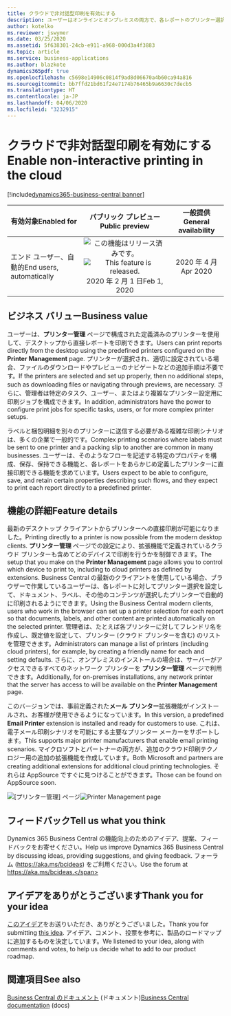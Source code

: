 ```yaml
---
title: クラウドで非対話型印刷を有効にする
description: ユーザーはオンラインとオンプレミスの両方で、各レポートのプリンター選択を定義し、あらかじめ定義したプリンターを使用してレポートを印刷することができます。
author: kotelko
ms.reviewer: jswymer
ms.date: 03/25/2020
ms.assetid: 5f638301-24cb-e911-a968-000d3a4f3883
ms.topic: article
ms.service: business-applications
ms.author: blazkote
dynamics365pdf: true
ms.openlocfilehash: c5698e14906c0814f9ad8d06670a4b60ca94a816
ms.sourcegitcommit: bb7ffd21bd61f24e7174b76465b9a6630c7decb5
ms.translationtype: HT
ms.contentlocale: ja-JP
ms.lasthandoff: 04/06/2020
ms.locfileid: "3232915"
---
```

# <a name="enable-non-interactive-printing-in-the-cloud"></a><span data-ttu-id="0779a-103">クラウドで非対話型印刷を有効にする</span><span class="sxs-lookup"><span data-stu-id="0779a-103">Enable non-interactive printing in the cloud</span></span>
[!include[dynamics365-business-central banner](../includes/dynamics365-business-central.md)]

| <span data-ttu-id="0779a-104">有効対象</span><span class="sxs-lookup"><span data-stu-id="0779a-104">Enabled for</span></span>    |  <span data-ttu-id="0779a-105">パブリック プレビュー</span><span class="sxs-lookup"><span data-stu-id="0779a-105">Public preview</span></span> | <span data-ttu-id="0779a-106">一般提供</span><span class="sxs-lookup"><span data-stu-id="0779a-106">General availability</span></span> | 
| ---------- | :----------: |:----------: |
|<span data-ttu-id="0779a-107">エンド ユーザー、自動的</span><span class="sxs-lookup"><span data-stu-id="0779a-107">End users, automatically</span></span>|<span data-ttu-id="0779a-108">![この機能はリリース済みです。](/dynamics365-release-plan/media/green-checkmark.png "この機能はリリース済みです。")</span><span class="sxs-lookup"><span data-stu-id="0779a-108">![This feature is released.](/dynamics365-release-plan/media/green-checkmark.png "This feature is released.")</span></span> <span data-ttu-id="0779a-109">2020 年 2 月 1 日</span><span class="sxs-lookup"><span data-stu-id="0779a-109">Feb 1, 2020</span></span>| <span data-ttu-id="0779a-110">2020 年 4 月</span><span class="sxs-lookup"><span data-stu-id="0779a-110">Apr 2020</span></span>|


## <a name="business-value"></a><span data-ttu-id="0779a-111">ビジネス バリュー</span><span class="sxs-lookup"><span data-stu-id="0779a-111">Business value</span></span>
<!-- bv start -->
<span data-ttu-id="0779a-112">ユーザーは、**プリンター管理** ページで構成された定義済みのプリンターを使用して、デスクトップから直接レポートを印刷できます。</span><span class="sxs-lookup"><span data-stu-id="0779a-112">Users can print reports directly from the desktop using the predefined printers configured on the **Printer Management** page.</span></span> <span data-ttu-id="0779a-113">プリンターが選択され、適切に設定されている場合、ファイルのダウンロードやプレビューのナビゲートなどの追加手順は不要です。</span><span class="sxs-lookup"><span data-stu-id="0779a-113">If the printers are selected and set up properly, then no additional steps, such as downloading files or navigating through previews, are necessary.</span></span> <span data-ttu-id="0779a-114">さらに、管理者は特定のタスク、ユーザー、またはより複雑なプリンター設定用に印刷ジョブを構成できます。</span><span class="sxs-lookup"><span data-stu-id="0779a-114">In addition, administrators have the power to configure print jobs for specific tasks, users, or for more complex printer setups.</span></span> 

<span data-ttu-id="0779a-115">ラベルと梱包明細を別々のプリンターに送信する必要がある複雑な印刷シナリオは、多くの企業で一般的です。</span><span class="sxs-lookup"><span data-stu-id="0779a-115">Complex printing scenarios where labels must be sent to one printer and a packing slip to another are common in many businesses.</span></span> <span data-ttu-id="0779a-116">ユーザーは、そのようなフローを記述する特定のプロパティを構成、保存、保持できる機能と、各レポートをあらかじめ定義したプリンターに直接印刷できる機能を求めています。</span><span class="sxs-lookup"><span data-stu-id="0779a-116">Users expect to be able to configure, save, and retain certain properties describing such flows, and they expect to print each report directly to a predefined printer.</span></span>
<!-- bv end -->



## <a name="feature-details"></a><span data-ttu-id="0779a-117">機能の詳細</span><span class="sxs-lookup"><span data-stu-id="0779a-117">Feature details</span></span>
<!--feature detail start -->
<span data-ttu-id="0779a-118">最新のデスクトップ クライアントからプリンターへの直接印刷が可能になりました。</span><span class="sxs-lookup"><span data-stu-id="0779a-118">Printing directly to a printer is now possible from the modern desktop clients.</span></span> <span data-ttu-id="0779a-119">**プリンター管理** ページでの設定により、拡張機能で定義されているクラウド プリンターも含めてどのデバイスで印刷を行うかを制御できます。</span><span class="sxs-lookup"><span data-stu-id="0779a-119">The setup that you make on the **Printer Management** page allows you to control which device to print to, including to cloud printers as defined by extensions.</span></span> <span data-ttu-id="0779a-120">Business Central の最新のクライアントを使用している場合、ブラウザーで作業しているユーザーは、各レポートに対してプリンター選択を設定して、ドキュメント、ラベル、その他のコンテンツが選択したプリンターで自動的に印刷されるようにできます。</span><span class="sxs-lookup"><span data-stu-id="0779a-120">Using the Business Central modern clients, users who work in the browser can set up a printer selection for each report so that documents, labels, and other content are printed automatically on the selected printer.</span></span> <span data-ttu-id="0779a-121">管理者は、たとえば各プリンターに対してフレンドリ名を作成し、既定値を設定して、プリンター (クラウド プリンターを含む) のリストを管理できます。</span><span class="sxs-lookup"><span data-stu-id="0779a-121">Administrators can manage a list of printers (including cloud printers), for example, by creating a friendly name for each and setting defaults.</span></span> <span data-ttu-id="0779a-122">さらに、オンプレミスのインストールの場合は、サーバーがアクセスできるすべてのネットワーク プリンターを **プリンター管理** ページで利用できます。</span><span class="sxs-lookup"><span data-stu-id="0779a-122">Additionally, for on-premises installations, any network printer that the server has access to will be available on the **Printer Management** page.</span></span>

<span data-ttu-id="0779a-123">このバージョンでは、事前定義された**メール プリンター**拡張機能がインストールされ、お客様が使用できるようになっています。</span><span class="sxs-lookup"><span data-stu-id="0779a-123">In this version, a predefined **Email Printer** extension is installed and ready for customers to use.</span></span> <span data-ttu-id="0779a-124">これは、電子メール印刷シナリオを可能にする主要なプリンター メーカーをサポートします。</span><span class="sxs-lookup"><span data-stu-id="0779a-124">This supports major printer manufacturers that enable email printing scenarios.</span></span> <span data-ttu-id="0779a-125">マイクロソフトとパートナーの両方が、追加のクラウド印刷テクノロジー用の追加の拡張機能を作成しています。</span><span class="sxs-lookup"><span data-stu-id="0779a-125">Both Microsoft and partners are creating additional extensions for additional cloud printing technologies.</span></span> <span data-ttu-id="0779a-126">それらは AppSource ですぐに見つけることができます。</span><span class="sxs-lookup"><span data-stu-id="0779a-126">Those can be found on AppSource soon.</span></span>
<!--feature detail end -->

<span data-ttu-id="0779a-127">![[プリンター管理] ページ](media/printer-management.png "[プリンター管理] ページ")</span><span class="sxs-lookup"><span data-stu-id="0779a-127">![Printer Management page](media/printer-management.png "Printer Management page")</span></span>
<!-- Picture 1 -->





## <a name="tell-us-what-you-think"></a><span data-ttu-id="0779a-128">フィードバック</span><span class="sxs-lookup"><span data-stu-id="0779a-128">Tell us what you think</span></span>
<span data-ttu-id="0779a-129">Dynamics 365 Business Central の機能向上のためのアイデア、提案、フィードバックをお寄せください。</span><span class="sxs-lookup"><span data-stu-id="0779a-129">Help us improve Dynamics 365 Business Central by discussing ideas, providing suggestions, and giving feedback.</span></span> <span data-ttu-id="0779a-130">フォーラム (https://aka.ms/bcideas) をご利用ください。</span><span class="sxs-lookup"><span data-stu-id="0779a-130">Use the forum at https://aka.ms/bcideas.</span></span>



## <a name="thank-you-for-your-idea"></a><span data-ttu-id="0779a-131">アイデアをありがとうございます</span><span class="sxs-lookup"><span data-stu-id="0779a-131">Thank you for your idea</span></span>
<span data-ttu-id="0779a-132">[このアイデア](https://experience.dynamics.com/ideas/idea/?ideaid=445a8a96-1cb3-e911-b083-0003ff6889b9)をお送りいただき、ありがとうございました。</span><span class="sxs-lookup"><span data-stu-id="0779a-132">Thank you for submitting [this idea](https://experience.dynamics.com/ideas/idea/?ideaid=445a8a96-1cb3-e911-b083-0003ff6889b9).</span></span> <span data-ttu-id="0779a-133">アイデア、コメント、投票を参考に、製品のロードマップに追加するものを決定しています。</span><span class="sxs-lookup"><span data-stu-id="0779a-133">We listened to your idea, along with comments and votes, to help us decide what to add to our product roadmap.</span></span>

## <a name="see-also"></a><span data-ttu-id="0779a-134">関連項目</span><span class="sxs-lookup"><span data-stu-id="0779a-134">See also</span></span>


<!--docs start-->
<span data-ttu-id="0779a-135">[Business Central のドキュメント](https://docs.microsoft.com/dynamics365/business-central/ui-specify-printer-selection-reports) (ドキュメント)</span><span class="sxs-lookup"><span data-stu-id="0779a-135">[Business Central documentation](https://docs.microsoft.com/dynamics365/business-central/ui-specify-printer-selection-reports) (docs)</span></span>
<!--docs end-->

